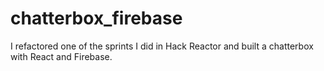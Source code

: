 # chatterbox_firebase
I refactored one of the sprints I did in Hack Reactor and built a chatterbox with React and Firebase. 